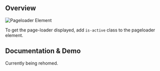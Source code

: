 Overview
---
![Pageloader Element](https://img15.hostingpics.net/pics/217768bulmapageloader.gif)

To get the page-loader displayed, add `is-active` class to the pageloader element.

Documentation & Demo
---
Currently being rehomed.
